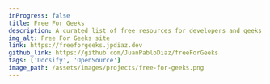 ```yaml
---
inProgress: false
title: Free For Geeks
description: A curated list of free resources for developers and geeks.
img_alt: Free For Geeks site
link: https://freeforgeeks.jpdiaz.dev
github_link: https://github.com/JuanPabloDiaz/freeForGeeks
tags: ['Docsify', 'OpenSource']
image_path: /assets/images/projects/free-for-geeks.png
---
```

